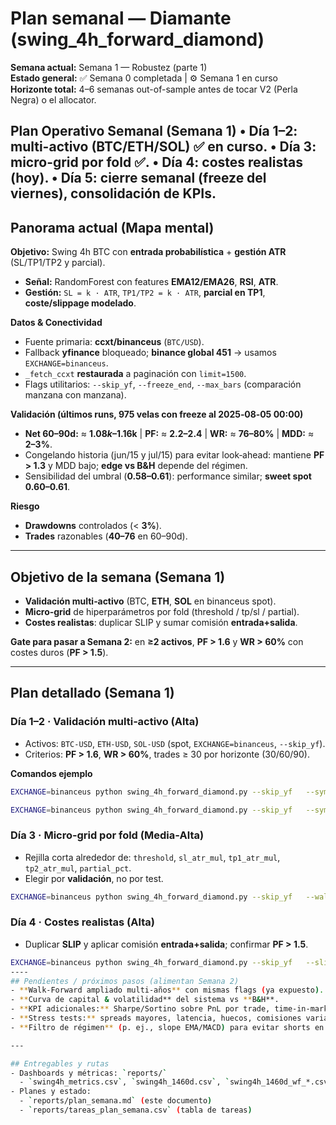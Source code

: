 # Plan semanal — Diamante (swing_4h_forward_diamond)

**Semana actual:** Semana 1 — Robustez (parte 1)  
**Estado general:** ✅ Semana 0 completada | ⚙️ Semana 1 en curso  
**Horizonte total:** 4–6 semanas out-of-sample antes de tocar V2 (Perla Negra) o el allocator.

Plan Operativo Semanal (Semana 1)
	•	Día 1–2: multi-activo (BTC/ETH/SOL) ✅ en curso.
	•	Día 3: micro-grid por fold ✅.
	•	Día 4: costes realistas (hoy).
	•	Día 5: cierre semanal (freeze del viernes), consolidación de KPIs.
---

## Panorama actual (Mapa mental)

**Objetivo:** Swing 4h BTC con **entrada probabilística** + **gestión ATR** (SL/TP1/TP2 y parcial).  
- **Señal:** RandomForest con features **EMA12/EMA26**, **RSI**, **ATR**.  
- **Gestión:** `SL = k · ATR`, `TP1/TP2 = k · ATR`, **parcial en TP1**, **coste/slippage modelado**.

**Datos & Conectividad**  
- Fuente primaria: **ccxt/binanceus** (`BTC/USD`).  
- Fallback **yfinance** bloqueado; **binance global 451** → usamos `EXCHANGE=binanceus`.  
- `_fetch_ccxt` **restaurada** a paginación con `limit=1500`.  
- Flags utilitarios: `--skip_yf`, `--freeze_end`, `--max_bars` (comparación manzana con manzana).

**Validación (últimos runs, 975 velas con freeze al 2025‑08‑05 00:00)**  
- **Net 60–90d:** ≈ **$1.08k–$1.16k** | **PF:** ≈ **2.2–2.4** | **WR:** ≈ **76–80%** | **MDD:** ≈ **2–3%**.  
- Congelando historia (jun/15 y jul/15) para evitar look‑ahead: mantiene **PF > 1.3** y MDD bajo; **edge vs B&H** depende del régimen.  
- Sensibilidad del umbral (**0.58–0.61**): performance similar; **sweet spot 0.60–0.61**.

**Riesgo**  
- **Drawdowns** controlados (< **3%**).  
- **Trades** razonables (**40–76** en 60–90d).

---

## Objetivo de la semana (Semana 1)
- **Validación multi‑activo** (BTC, **ETH**, **SOL** en binanceus spot).  
- **Micro‑grid** de hiperparámetros por fold (threshold / tp/sl / partial).  
- **Costes realistas**: duplicar SLIP y sumar comisión **entrada+salida**.

**Gate para pasar a Semana 2:** en **≥2 activos**, **PF > 1.6** y **WR > 60%** con costes duros (**PF > 1.5**).

---

## Plan detallado (Semana 1)

### Día 1–2 · Validación multi‑activo (Alta)
- Activos: `BTC-USD`, `ETH-USD`, `SOL-USD` (spot, `EXCHANGE=binanceus`, `--skip_yf`).  
- Criterios: **PF > 1.6**, **WR > 60%**, trades ≥ 30 por horizonte (30/60/90).

**Comandos ejemplo**
```bash
EXCHANGE=binanceus python swing_4h_forward_diamond.py --skip_yf   --symbol ETH-USD --period 730d --horizons 30,60,90   --freeze_end "2025-08-05 00:00" --out_csv reports/diamante_eth_week1.csv

EXCHANGE=binanceus python swing_4h_forward_diamond.py --skip_yf   --symbol SOL-USD --period 730d --horizons 30,60,90   --freeze_end "2025-08-05 00:00" --out_csv reports/diamante_sol_week1.csv
```

### Día 3 · Micro‑grid por fold (Media‑Alta)
- Rejilla corta alrededor de: `threshold`, `sl_atr_mul`, `tp1_atr_mul`, `tp2_atr_mul`, `partial_pct`.  
- Elegir por **validación**, no por test.
```bash
EXCHANGE=binanceus python swing_4h_forward_diamond.py --skip_yf   --walk_k 6 --horizons 30,60,90   --best_p_json '{"threshold":0.60,"sl_atr_mul":1.3,"tp1_atr_mul":0.8,"tp2_atr_mul":5.0,"partial_pct":0.70}'   --out_csv reports/diamante_microgrid_week1.csv
```

### Día 4 · Costes realistas (Alta)
- Duplicar **SLIP** y aplicar comisión **entrada+salida**; confirmar **PF > 1.5**.
```bash
EXCHANGE=binanceus python swing_4h_forward_diamond.py --skip_yf   --slip 0.0002 --cost 0.0004 --horizons 30,60,90   --out_csv reports/diamante_costes_week1.csv
----
## Pendientes / próximos pasos (alimentan Semana 2)
- **Walk‑Forward ampliado multi‑años** con mismas flags (ya expuesto).  
- **Curva de capital & volatilidad** del sistema vs **B&H**.  
- **KPI adicionales:** Sharpe/Sortino sobre PnL por trade, time‑in‑market, exposure.  
- **Stress tests:** spreads mayores, latencia, huecos, comisiones variables.  
- **Filtro de régimen** (p. ej., slope EMA/MACD) para evitar shorts en bull puro o subir el umbral.

---

## Entregables y rutas
- Dashboards y métricas: `reports/`  
  - `swing4h_metrics.csv`, `swing4h_1460d.csv`, `swing4h_1460d_wf_*.csv`, `diamante_*_week1.csv`…
- Planes y estado:  
  - `reports/plan_semana.md` (este documento)  
  - `reports/tareas_plan_semana.csv` (tabla de tareas)
